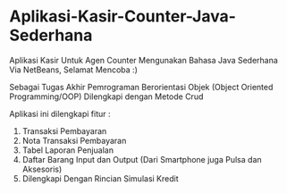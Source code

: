# Aplikasi-Kasir-Counter-Java-Sederhana
Aplikasi Kasir Untuk Agen Counter Mengunakan Bahasa Java Sederhana Via NetBeans, Selamat Mencoba :)

Sebagai Tugas Akhir Pemrograman Berorientasi Objek (Object Oriented Programming/OOP) Dilengkapi dengan Metode Crud

Aplikasi ini dilengkapi fitur :
1. Transaksi Pembayaran
2. Nota Transaksi Pembayaran
3. Tabel Laporan Penjualan
4. Daftar Barang Input dan Output (Dari Smartphone juga Pulsa dan Aksesoris)
5. Dilengkapi Dengan Rincian Simulasi Kredit
